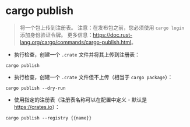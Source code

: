 # cargo publish

> 将一个包上传到注册表。
> 注意：在发布包之前，您必须使用 `cargo login` 添加身份验证令牌。
> 更多信息：<https://doc.rust-lang.org/cargo/commands/cargo-publish.html>。

- 执行检查，创建一个 `.crate` 文件并将其上传到注册表：

`cargo publish`

- 执行检查，创建一个 `.crate` 文件但不上传（相当于 `cargo package`）：

`cargo publish --dry-run`

- 使用指定的注册表（注册表名称可以在配置中定义 - 默认是 <https://crates.io>）：

`cargo publish --registry {{name}}`